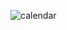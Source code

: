 ![calendar](https://github.com/akshayAR17/JS_Projects-/assets/107508875/969cf9de-0ba9-45ac-b6b8-209ea9a6a6c3)

